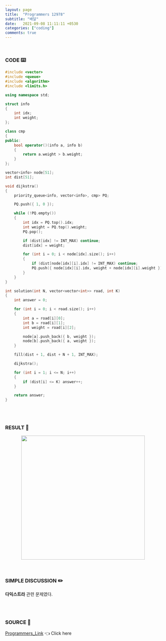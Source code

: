```yaml
---
layout: page
title:  "Programmers 12978"
subtitle: "배달"
date:   2021-09-08 11:11:11 +0530
categories: ["coding"]
comments: true
---
```


<br>

### CODE ⌨️

```c++
#include <vector>
#include <queue>
#include <algorithm>
#include <limits.h>

using namespace std;

struct info
{
	int idx;
	int weight;
};

class cmp
{
public:
	bool operator()(info a, info b)
	{
		return a.weight > b.weight;
	}
};

vector<info> node[51];
int dist[51];

void dijkstra()
{
	priority_queue<info, vector<info>, cmp> PQ;

	PQ.push({ 1, 0 });

	while (!PQ.empty())
	{
		int idx = PQ.top().idx;
		int weight = PQ.top().weight;
		PQ.pop();

		if (dist[idx] != INT_MAX) continue;
		dist[idx] = weight;

		for (int i = 0; i < node[idx].size(); i++)
		{
			if (dist[node[idx][i].idx] != INT_MAX) continue;
			PQ.push({ node[idx][i].idx, weight + node[idx][i].weight });
		}
	}
}

int solution(int N, vector<vector<int>> road, int K)
{
	int answer = 0;

	for (int i = 0; i < road.size(); i++)
	{
		int a = road[i][0];
		int b = road[i][1];
		int weight = road[i][2];

		node[a].push_back({ b, weight });
		node[b].push_back({ a, weight });
	}

	fill(dist + 1, dist + N + 1, INT_MAX);

	dijkstra();

	for (int i = 1; i <= N; i++)
	{
		if (dist[i] <= K) answer++;
	}

	return answer;
}
```  

<br>
<br>

### RESULT 💛

<img src="{{ '/assets/programmers/p12978r.jpg' }}" style="width: 400px; height: auto; margin-left: auto; margin-right: auto; display: block;">  

<br>
<br>

### SIMPLE DISCUSSION ✏️

**다익스트라** 관련 문제였다.  

<br>
<br>

### SOURCE 💎

[Programmers_Link][link] 👈 Click here  

<br>

<script src="https://utteranc.es/client.js"
        repo="DCherish/DCherish.github.io"
        issue-term="pathname"
        theme="boxy-light"
        crossorigin="anonymous"
        async>
</script>

[link]: https://programmers.co.kr/learn/courses/30/lessons/12978